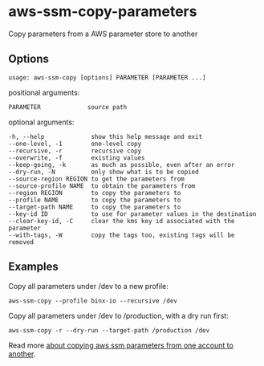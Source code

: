 # aws-ssm-copy-parameters
Copy parameters from a AWS parameter store to another 

## Options
```
usage: aws-ssm-copy [options] PARAMETER [PARAMETER ...]
```

positional arguments:
```
PARAMETER             source path
```

optional arguments:
```
-h, --help             show this help message and exit
--one-level, -1        one-level copy
--recursive, -r        recursive copy
--overwrite, -f        existing values
--keep-going, -k       as much as possible, even after an error
--dry-run, -N          only show what is to be copied
--source-region REGION to get the parameters from
--source-profile NAME  to obtain the parameters from
--region REGION        to copy the parameters to
--profile NAME         to copy the parameters to
--target-path NAME     to copy the parameters to
--key-id ID            to use for parameter values in the destination
--clear-key-id, -C     clear the kms key id associated with the parameter
--with-tags, -W        copy the tags too, existing tags will be removed
```


## Examples
Copy all parameters under /dev to a new profile:
```
aws-ssm-copy --profile binx-io --recursive /dev 
```

Copy all parameters under /dev to /production, with a dry run first:
```
aws-ssm-copy -r --dry-run --target-path /production /dev
```

Read more [about copying aws ssm parameters from one account to another](https://binx.io/blog/2020/12/21/how-to-copy-aws-ssm-parameters-from-one-account-to-another/).

